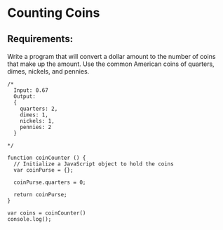 # Counting Coins

## Requirements:

####
Write a program that will convert a dollar amount to the number of coins that make up the amount. Use the common American coins of quarters, dimes, nickels, and pennies.

```
/*
  Input: 0.67
  Output:
  {
    quarters: 2,
    dimes: 1,
    nickels: 1,
    pennies: 2
  }

*/

function coinCounter () {
  // Initialize a JavaScript object to hold the coins
  var coinPurse = {};
  
  coinPurse.quarters = 0;

  return coinPurse;
}

var coins = coinCounter()
console.log();
```



